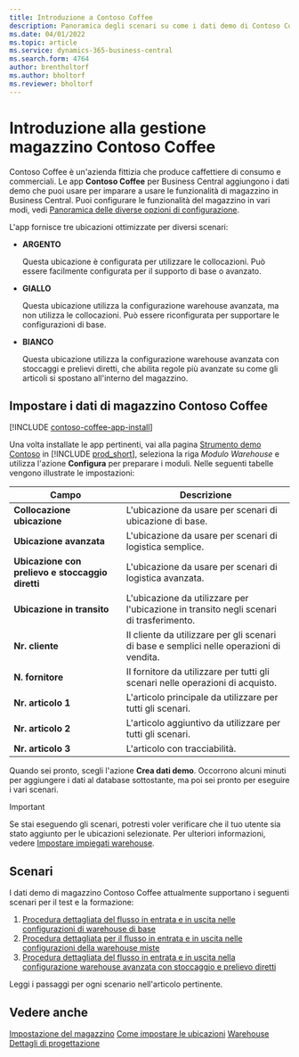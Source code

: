 ```yaml
---
title: Introduzione a Contoso Coffee
description: Panoramica degli scenari su come i dati demo di Contoso Coffee possono aiutarti a imparare a usare le funzionalità di magazzino in Business Central.
ms.date: 04/01/2022
ms.topic: article
ms.service: dynamics-365-business-central
ms.search.form: 4764
author: brentholtorf
ms.author: bholtorf
ms.reviewer: bholtorf
---
```


# Introduzione alla gestione magazzino Contoso Coffee

Contoso Coffee è un'azienda fittizia che produce caffettiere di consumo e commerciali. Le app **Contoso Coffee** per Business Central aggiungono i dati demo che puoi usare per imparare a usare le funzionalità di magazzino in Business Central. Puoi configurare le funzionalità del magazzino in vari modi, vedi [Panoramica delle diverse opzioni di configurazione](../../design-details-warehouse-management.md#overview-of-different-configuration-options).

L'app fornisce tre ubicazioni ottimizzate per diversi scenari:

- **ARGENTO**  

  Questa ubicazione è configurata per utilizzare le collocazioni. Può essere facilmente configurata per il supporto di base o avanzato. 

- **GIALLO**  

  Questa ubicazione utilizza la configurazione warehouse avanzata, ma non utilizza le collocazioni. Può essere riconfigurata per supportare le configurazioni di base.

- **BIANCO**  

  Questa ubicazione utilizza la configurazione warehouse avanzata con stoccaggi e prelievi diretti, che abilita regole più avanzate su come gli articoli si spostano all'interno del magazzino.

## Impostare i dati di magazzino Contoso Coffee

[!INCLUDE [contoso-coffee-app-install](../../includes/contoso-coffee-app-install.md)]

Una volta installate le app pertinenti, vai alla pagina [Strumento demo Contoso](https://businesscentral.dynamics.com/?page=5194) in [!INCLUDE [prod_short](../../includes/prod_short.md)], seleziona la riga *Modulo Warehouse* e utilizza l'azione **Configura** per preparare i moduli. Nelle seguenti tabelle vengono illustrate le impostazioni:  

|Campo  |Descrizione  |
|---------|---------|
|**Collocazione ubicazione**  |L'ubicazione da usare per scenari di ubicazione di base.|
|**Ubicazione avanzata**  |L'ubicazione da usare per scenari di logistica semplice.|
|**Ubicazione con prelievo e stoccaggio diretti**  |L'ubicazione da usare per scenari di logistica avanzata.|
|**Ubicazione in transito**  |L'ubicazione da utilizzare per l'ubicazione in transito negli scenari di trasferimento.|
|**Nr. cliente**  |Il cliente da utilizzare per gli scenari di base e semplici nelle operazioni di vendita.|
|**N. fornitore**  |Il fornitore da utilizzare per tutti gli scenari nelle operazioni di acquisto.|
|**Nr. articolo 1**  |L'articolo principale da utilizzare per tutti gli scenari.|
|**Nr. articolo 2**  |L'articolo aggiuntivo da utilizzare per tutti gli scenari.|
|**Nr. articolo 3**  |L'articolo con tracciabilità.|

Quando sei pronto, scegli l'azione **Crea dati demo**. Occorrono alcuni minuti per aggiungere i dati al database sottostante, ma poi sei pronto per eseguire i vari scenari.  

> [!IMPORTANT]
> Se stai eseguendo gli scenari, potresti voler verificare che il tuo utente sia stato aggiunto per le ubicazioni selezionate. Per ulteriori informazioni, vedere [Impostare impiegati warehouse](../../warehouse-how-to-set-up-warehouse-employees.md).

## Scenari

I dati demo di magazzino Contoso Coffee attualmente supportano i seguenti scenari per il test e la formazione:

1.  [Procedura dettagliata del flusso in entrata e in uscita nelle configurazioni di warehouse di base](warehouse-basic-flow-putaway-pick.md)
2.  [Procedura dettagliata per il flusso in entrata e in uscita nelle configurazioni della warehouse miste](warehouse-mixed-flow-receive-pick-ship.md)
3.  [Procedura dettagliata del flusso in entrata e in uscita nella configurazione warehouse avanzata con stoccaggio e prelievo diretti](warehouse-directed-flow.md)

Leggi i passaggi per ogni scenario nell'articolo pertinente.  

## Vedere anche

[Impostazione del magazzino](../../inventory-setup-inventory.md) 
[Come impostare le ubicazioni](../../inventory-how-setup-locations.md) 
[Warehouse](../../warehouse-manage-warehouse.md) 
[Dettagli di progettazione](../../design-details-warehouse-overview.md) 
